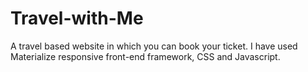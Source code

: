 # Travel-with-Me
A travel based website in which you can book your ticket.
I have used Materialize responsive front-end framework, CSS and Javascript.
